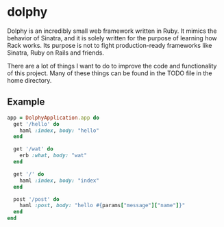 # dolphy
Dolphy is an incredibly small web framework written in Ruby. It mimics the
behavior of Sinatra, and it is solely written for the purpose of learning how
Rack works. Its purpose is not to fight production-ready frameworks like
Sinatra, Ruby on Rails and friends.

There are a lot of things I want to do to improve the code and functionality of
this project. Many of these things can be found in the TODO file in the home
directory.

## Example
```ruby
app = DolphyApplication.app do
  get '/hello' do
    haml :index, body: "hello"
  end

  get '/wat' do
    erb :what, body: "wat"
  end

  get '/' do
    haml :index, body: "index"
  end

  post '/post' do
    haml :post, body: "hello #{params["message"]["name"]}"
  end
end
```
